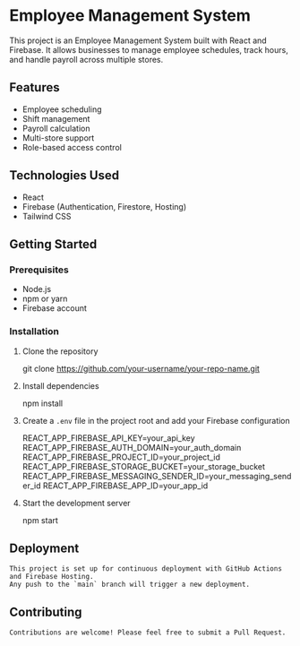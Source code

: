 # Employee Management System

This project is an Employee Management System built with React and Firebase. It allows businesses to manage employee schedules, track hours, and handle payroll across multiple stores.

## Features

- Employee scheduling
- Shift management
- Payroll calculation
- Multi-store support
- Role-based access control

## Technologies Used

- React
- Firebase (Authentication, Firestore, Hosting)
- Tailwind CSS

## Getting Started

### Prerequisites

- Node.js
- npm or yarn
- Firebase account

### Installation

1. Clone the repository

    git clone https://github.com/your-username/your-repo-name.git

2. Install dependencies

    npm install

3. Create a `.env` file in the project root and add your Firebase configuration

    REACT_APP_FIREBASE_API_KEY=your_api_key
    REACT_APP_FIREBASE_AUTH_DOMAIN=your_auth_domain
    REACT_APP_FIREBASE_PROJECT_ID=your_project_id
    REACT_APP_FIREBASE_STORAGE_BUCKET=your_storage_bucket
    REACT_APP_FIREBASE_MESSAGING_SENDER_ID=your_messaging_sender_id
    REACT_APP_FIREBASE_APP_ID=your_app_id


4. Start the development server

    npm start


## Deployment

    This project is set up for continuous deployment with GitHub Actions and Firebase Hosting.
    Any push to the `main` branch will trigger a new deployment.

## Contributing

    Contributions are welcome! Please feel free to submit a Pull Request.
